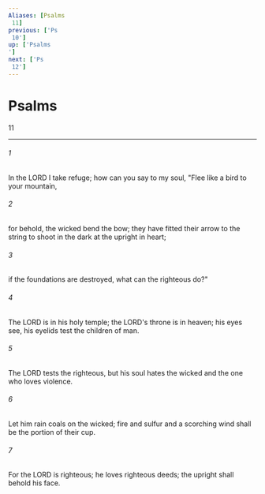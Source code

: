 ```yaml
---
Aliases: [Psalms 11]
previous: ['Ps 10']
up: ['Psalms']
next: ['Ps 12']
---
```

# Psalms 11

***
 

###### 1 
In the LORD I take refuge;  how can you say to my soul,  "Flee like a bird to your mountain,   

###### 2 
for behold, the wicked bend the bow;  they have fitted their arrow to the string  to shoot in the dark at the upright in heart;   

###### 3 
if the foundations are destroyed,  what can the righteous do?"  

###### 4 
The LORD is in his holy temple;  the LORD's throne is in heaven;  his eyes see, his eyelids test the children of man.   

###### 5 
The LORD tests the righteous,  but his soul hates the wicked and the one who loves violence.   

###### 6 
Let him rain coals on the wicked;  fire and sulfur and a scorching wind shall be the portion of their cup.   

###### 7 
For the LORD is righteous;  he loves righteous deeds;  the upright shall behold his face.
